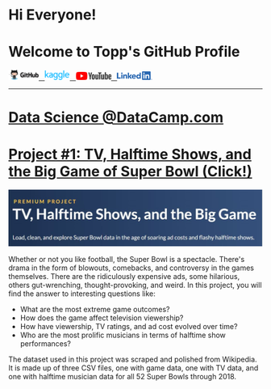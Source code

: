 # Hi Everyone! 
# Welcome to Topp's GitHub Profile

<a href="https://tnattawat.github.io/Portfolio/"><img src="assets/img/Github%20Logo.png" alt="drawing" width="60"/>&nbsp;&nbsp;&nbsp;<a href="https://www.kaggle.com/"><img src="assets/img/Kaggle%20Logo.png" alt="drawing" width="50"/>&nbsp;&nbsp;&nbsp;<a href="https://www.youtube.com"><img src="assets/img/YouTube%20Logo.png" alt="drawing" width="70"/>&nbsp;&nbsp;&nbsp;<a href="https://www.linkedin.com/in/topp-theeralerttham-54743264/"><img src="assets/img/Linkedin%20Logo.png" alt="drawing" width="70"/> 

---------------

# Data Science @DataCamp.com 

# [Project #1: TV, Halftime Shows, and the Big Game of Super Bowl (Click!)](https://github.com/tnattawat/Topp/blob/master/Project1/notebook.ipynb) 
![](assets/img/Capture.JPG)

Whether or not you like football, the Super Bowl is a spectacle. There's drama in the form of blowouts, comebacks, and controversy in the games themselves. There are the ridiculously expensive ads, some hilarious, others gut-wrenching, thought-provoking, and weird. In this project, you will find the answer to interesting questions like:
* What are the most extreme game outcomes?
* How does the game affect television viewership?
* How have viewership, TV ratings, and ad cost evolved over time?
* Who are the most prolific musicians in terms of halftime show performances?

The dataset used in this project was scraped and polished from Wikipedia. It is made up of three CSV files, one with game data, one with TV data, and one with halftime musician data for all 52 Super Bowls through 2018.
